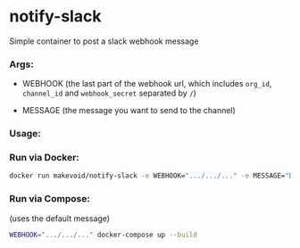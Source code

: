 # notify-slack

Simple container to post a slack webhook message

### Args:

- WEBHOOK (the last part of the webhook url, which includes `org_id`, `channel_id` and `webhook_secret` separated by `/`)

- MESSAGE (the message you want to send to the channel)


### Usage:

### Run via Docker:

```sh
docker run makevoid/notify-slack -e WEBHOOK=".../.../..." -e MESSAGE="Deployment in $ENV completed"
```

### Run via Compose:

(uses the default message)

```sh
WEBHOOK=".../.../..." docker-compose up --build
```
